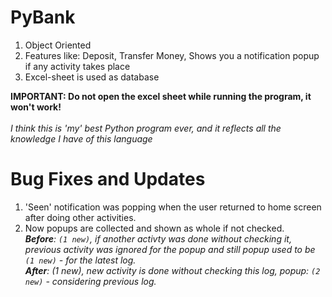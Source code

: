 # PyBank
1. Object Oriented
2. Features like: Deposit, Transfer Money, Shows you a notification popup if any activity takes place
3. Excel-sheet is used as database

**IMPORTANT: Do not open the excel sheet while running the program, it won't work!**
<br><br>
*I think this is 'my' best Python program ever, and it reflects all the knowledge I have of this language*

# Bug Fixes and Updates
1. 'Seen' notification was popping when the user returned to home screen after doing other activities.
2. Now popups are collected and shown as whole if not checked. <br> ***Before**: `(1 new)`, if another activty was done without checking it, previous activity was ignored for the popup and still popup used to be<br>`(1 new)` - for the latest log.*<br>***After**: (1 new), new activity is done without checking this log, popup: `(2 new)` - considering previous log.*
